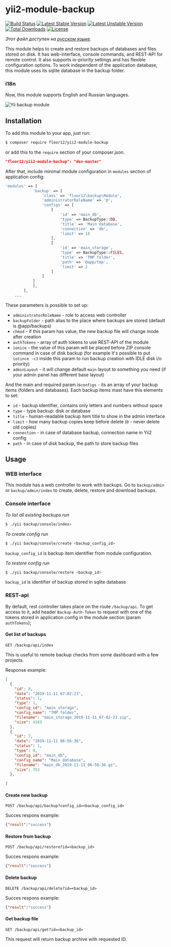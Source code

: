 # yii2-module-backup

[![Build Status](https://travis-ci.org/floor12/yii2-module-files.svg?branch=master)](https://travis-ci.org/floor12/yii2-module-backup)
[![Latest Stable Version](https://poser.pugx.org/floor12/yii2-module-backup/v/stable)](https://packagist.org/packages/floor12/yii2-module-backup)
[![Latest Unstable Version](https://poser.pugx.org/floor12/yii2-module-backup/v/unstable)](https://packagist.org/packages/floor12/yii2-module-backup)
[![Total Downloads](https://poser.pugx.org/floor12/yii2-module-backup/downloads)](https://packagist.org/packages/floor12/yii2-module-backup)
[![License](https://poser.pugx.org/floor12/yii2-module-backup/license)](https://packagist.org/packages/floor12/yii2-module-backup)

*Этот файл доступен на [русском языке](README_RU.md).*

This module helps to create and restore backups of databases and files stored on disk. It has web-interface, console commands, and REST-API for remote control. It also supports io-priority settings and has flexible configuration options. To work independent of the
 application database, this module uses its sqlite database in the backup folder.
 
### i18n
Now, this module supports English and Russian languages.
 
![Yii backup module](https://floor12.net/files/default/get?hash=4895685e3392ade4e0e2a40a762bc4fe)

## Installation

To add this module to your app, just run:

 ```bash
 $ composer require floor12/yii2-module-backup
 ```
or add this to the `require` section of your composer.json.
 ```json
 "floor12/yii2-module-backup": "dev-master"
 ```
 
 
 After that, include minimal module configuration in `modules` section of application config:
 ```php  
 'modules' => [
             'backup' => [
                 'class' => 'floor12\backup\Module',
                 'administratorRoleName' => '@',
                 'configs' => [
                     [
                         'id' => 'main_db',
                         'type' => BackupType::DB,
                         'title' => 'Main database',
                         'connection' => 'db',
                         'limit' => 10
                     ],
                     [
                         'id' => 'main_storage',
                         'type' => BackupType::FILES,
                         'title' => 'TMP folder',
                         'path' => '@app/tmp',
                         'limit' => 2
                     ]
                 ]
             ]
             ],
         ],
     ...
 ```

These parameters is possible to set up:
- `administratorRoleName` - role to access web controller
- `backupFolder` - path alias to the place where backups are stored (default is @app/backups)
- `chmod` -  if this param has value, the new backup file will change mode after creation
- `authTokens` - array of auth tokens to use REST-API of the module
- `ionice` - the value of this param will be placed before ZIP console command in case of disk backup (for example it's possible to put
 `iotince
 -c3` inside this param to run backup creation with IDLE disk i/o priority)
 - `adminLayout` - it will change default `main` layout to something you need (if your admin panel has different base layout)
 
 And the main and required param is`configs` - its an array of your backup items (folders and databases).
 Each backup items mast have this elements to set:
 - `id` - backup identifier, contains only letters and numbers without space
 - `type` - type backup: disk or database
 - `title` - human-readable backup item title to show in the admin interface
 - `limit` - how many backup copies keep before delete (`0` - never delete old copies)
 - `connection` - in case of database backup, connection name in Yii2 config 
 - `path` - in case of disk backup, the path to store backup files
 
    
## Usage

### WEB interface

This module has a web controller to work with backups. Go to `backup/admin` or `backup/admin/index` to create, delete, restore and download
 backups.
 
 ### Console interface
 
*To list all existing backups run*
 ```bash
$ ./yii backup/console/index>
```

*To create config run*
 ```bash
$ ./yii backup/console/create <backup_config_id>
```
`backup_config_id` is backup item identifier from module configuration.


*To restore config run*
 ```bash
$ ./yii backup/console/restore <backup_id>
```
`backup_id` is identifier of backup stored in sqlite database

### REST-api

By default, rest controller takes place on the route `/backup/api`.
To get access to it, add header `Backup-Auth-Token` to request with one of the tokens stored in application config in the module section
 (param `authTokens`);



#### Get list of backups
`GET /backup/api/index` 

This is useful to remote backup checks from some dashboard with a few projects.

Response example:
```json
[
  {
    "id": 8,
    "date": "2019-11-11 07:02:23",
    "status": 1,
    "type": 1,
    "config_id": "main_storage",
    "config_name": "TMP folder",
    "filename": "main_storage_2019-11-11_07-02-23.zip",
    "size": 4183
  },
  {
    "id": 7,
    "date": "2019-11-11 06:56:36",
    "status": 1,
    "type": 0,
    "config_id": "main_db",
    "config_name": "Main database",
    "filename": "main_db_2019-11-11_06-56-36.gz",
    "size": 753
  },

]
```


#### Create new backup
`POST /backup/api/backup?config_id=<backup_config_id>` 

Succes respons example:
```json
{"result":"success"}
```

#### Restore from backup
`POST /backup/api/restore?id=<backup_id>` 

Succes respons example:
```json
{"result":"success"}
```

#### Delete backup
`DELETE /backup/api/delete?id=<backup_id>` 

Succes respons example:
```json
{"result":"success"}
```

#### Get backup file
`GET /backup/api/get?id=<backup_id>` 

This request will return backup archive with requested ID.

